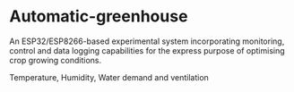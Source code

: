 # Automatic-greenhouse
An ESP32/ESP8266-based experimental system incorporating monitoring, control and data logging capabilities for the express purpose of optimising crop growing conditions.

Temperature, Humidity, Water demand and ventilation
